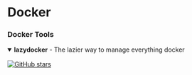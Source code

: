# Docker



### Docker Tools

<details open>
<summary style="margin-bottom: 16px"><strong>lazydocker</strong> - The lazier way to manage everything docker</summary>

[![GitHub stars](https://img.shields.io/github/stars/jesseduffield/lazydocker?style=flat-square)](https://github.com/jesseduffield/lazydocker)


</details>
